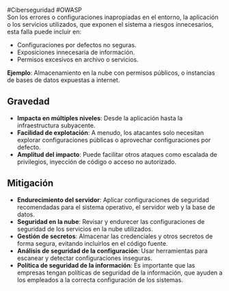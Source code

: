 #Ciberseguridad #OWASP  
Son los errores o configuraciones inapropiadas en el entorno, la aplicación o los servicios utilizados, que exponen el sistema a riesgos innecesarios, esta falla puede incluir en:
- Configuraciones por defectos no seguras.
- Exposiciones innecesaria de información.
- Permisos excesivos en archivo o servicios.

**Ejemplo**: Almacenamiento en la nube con permisos públicos, o instancias de bases de datos expuestas a internet.
## Gravedad
- **Impacta en múltiples niveles**: Desde la aplicación hasta la infraestructura subyacente.
- **Facilidad de explotación**: A menudo, los atacantes solo necesitan explorar configuraciones públicas o aprovechar configuraciones por defecto.
- **Amplitud del impacto**: Puede facilitar otros ataques como escalada de privilegios, inyección de código o acceso no autorizado.
## Mitigación
- **Endurecimiento del servidor**: Aplicar configuraciones de seguridad recomendadas para el sistema operativo, el servidor web y la base de datos.
- **Seguridad en la nube**: Revisar y endurecer las configuraciones de seguridad de los servicios en la nube utilizados.
- **Gestión de secretos**: Almacenar las credenciales y otros secretos de forma segura, evitando incluirlos en el código fuente.
- **Análisis de seguridad de la configuración**: Usar herramientas para escanear y detectar configuraciones inseguras.
- **Política de seguridad de la información**: Es importante que las empresas tengan políticas de seguridad de la información, que ayuden a los empleados a la correcta configuración de los sistemas.
